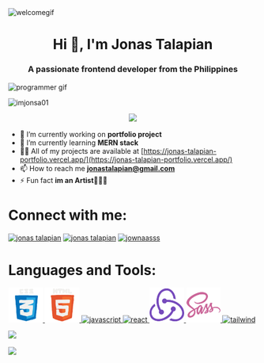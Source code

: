 <img
  src="https://user-images.githubusercontent.com/74038190/213910845-af37a709-8995-40d6-be59-724526e3c3d7.gif"
  alt="welcomegif"
  align="center" />

<h1 align="center">Hi 👋, I'm Jonas Talapian</h1>
<h3 align="center">A passionate frontend developer from the Philippines</h3>
<img
  src="https://user-images.githubusercontent.com/74038190/225813708-98b745f2-7d22-48cf-9150-083f1b00d6c9.gif"
  alt="programmer gif"
  align="center" />

<p align="left">
  <img
    src="https://komarev.com/ghpvc/?username=imjonsa01&label=Profile%20views&color=0e75b6&style=flat"
    alt="imjonsa01" />
</p>

<p align="center">
  <img
    src="https://user-images.githubusercontent.com/74038190/212747107-5b654ba5-31c6-4366-b42b-51b822e9bc52.gif" />
</p>

- 🔭 I’m currently working on **portfolio project**
- 🌱 I’m currently learning **MERN stack**
- 👨‍💻 All of my projects are available at [https://jonas-talapian-portfolio.vercel.app/](https://jonas-talapian-portfolio.vercel.app/)
- 📫 How to reach me **jonastalapian@gmail.com** 
- ⚡ Fun fact **im an Artist🎨🧑‍🎨**

<h1 align="left">Connect with me:</h1>
<p align="left">
  <a href="https://linkedin.com/in/jonas talapian" target="blank"
    ><img
      align="center"
      src="https://user-images.githubusercontent.com/74038190/235294012-0a55e343-37ad-4b0f-924f-c8431d9d2483.gif"
      alt="jonas talapian"
      height="60"
      width="60"
  /></a>
  <a href="https://fb.com/jonas talapian" target="blank"
    ><img
      align="center"
      src="https://user-images.githubusercontent.com/74038190/235294010-ec412ef5-e3da-4efa-b1d4-0ab4d4638755.gif"
      alt="jonas talapian"
      height="60"
      width="60"
  /></a>
  <a href="https://instagram.com/jownaasss" target="blank"
    ><img
      align="center"
      src="https://user-images.githubusercontent.com/74038190/235294013-a33e5c43-a01c-43f6-b44d-a406d8b4ab75.gif"
      alt="jownaasss"
      height="60"
      width="60"
  /></a>
</p>

<h1 align="left">Languages and Tools:</h1>
<p align="left">
  <a href="https://www.w3schools.com/css/" target="_blank" rel="noreferrer">
    <img
      src="https://raw.githubusercontent.com/Script-Kiddie-JKB/Script-Kiddie-JKB/main/Assets/css.gif"
      alt="css3"
      width="70"
      height="70"/>
  </a>
  <a href="https://www.w3.org/html/" target="_blank" rel="noreferrer">
    <img
      src="https://raw.githubusercontent.com/Script-Kiddie-JKB/Script-Kiddie-JKB/main/Assets/html.gif"
      alt="html5"
      width="70"
      height="70" />
  </a>
  <a
    href="https://developer.mozilla.org/en-US/docs/Web/JavaScript"
    target="_blank"
    rel="noreferrer">
    <img
      src="https://user-images.githubusercontent.com/74038190/212257454-16e3712e-945a-4ca2-b238-408ad0bf87e6.gif"
      alt="javascript"
      width="70"
      height="70" />
  </a>
  <a href="https://reactjs.org/" target="_blank" rel="noreferrer">
    <img
      src="https://user-images.githubusercontent.com/74038190/212257467-871d32b7-e401-42e8-a166-fcfd7baa4c6b.gif"
      alt="react"
      width="70"
      height="70" />
  </a>
  <a href="https://redux.js.org" target="_blank" rel="noreferrer">
    <img
      src="https://raw.githubusercontent.com/devicons/devicon/master/icons/redux/redux-original.svg"
      alt="redux"
      width="70"
      height="70" />
  </a>
  <a href="https://sass-lang.com" target="_blank" rel="noreferrer">
    <img
      src="https://raw.githubusercontent.com/devicons/devicon/master/icons/sass/sass-original.svg"
      alt="sass"
      width="70"
      height="70" />
  </a>
  <a href="https://tailwindcss.com/" target="_blank" rel="noreferrer">
    <img
      src="https://www.vectorlogo.zone/logos/tailwindcss/tailwindcss-icon.svg"
      alt="tailwind"
      width="70"
      height="70" />
  </a>
</p>

<p><img src="https://media1.tenor.com/m/bCfpwMjfAi0AAAAC/cat-typing.gif" /></p>
<p>
  <img
    src="https://user-images.githubusercontent.com/74038190/212284158-e840e285-664b-44d7-b79b-e264b5e54825.gif" />
</p>
